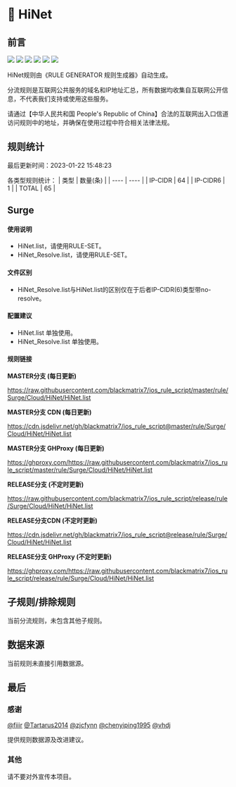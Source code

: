 # 🧸 HiNet

## 前言

![](https://shields.io/badge/-移除重复规则-ff69b4) ![](https://shields.io/badge/-DOMAIN与DOMAIN--SUFFIX合并-green) ![](https://shields.io/badge/-DOMAIN--SUFFIX间合并-critical) ![](https://shields.io/badge/-DOMAIN与DOMAIN--KEYWORD合并-9cf) ![](https://shields.io/badge/-DOMAIN--SUFFIX与DOMAIN--KEYWORD合并-blue) ![](https://shields.io/badge/-IP--CIDR(6)合并-blueviolet) 

HiNet规则由《RULE GENERATOR 规则生成器》自动生成。

分流规则是互联网公共服务的域名和IP地址汇总，所有数据均收集自互联网公开信息，不代表我们支持或使用这些服务。

请通过【中华人民共和国 People's Republic of China】合法的互联网出入口信道访问规则中的地址，并确保在使用过程中符合相关法律法规。

## 规则统计

最后更新时间：2023-01-22 15:48:23

各类型规则统计：
| 类型 | 数量(条)  | 
| ---- | ----  |
| IP-CIDR | 64  | 
| IP-CIDR6 | 1  | 
| TOTAL | 65  | 


## Surge 

#### 使用说明
- HiNet.list，请使用RULE-SET。
- HiNet_Resolve.list，请使用RULE-SET。

#### 文件区别
- HiNet_Resolve.list与HiNet.list的区别仅在于后者IP-CIDR(6)类型带no-resolve。

#### 配置建议
- HiNet.list 单独使用。
- HiNet_Resolve.list 单独使用。

#### 规则链接
**MASTER分支 (每日更新)**

https://raw.githubusercontent.com/blackmatrix7/ios_rule_script/master/rule/Surge/Cloud/HiNet/HiNet.list

**MASTER分支 CDN (每日更新)**

https://cdn.jsdelivr.net/gh/blackmatrix7/ios_rule_script@master/rule/Surge/Cloud/HiNet/HiNet.list

**MASTER分支 GHProxy (每日更新)**

https://ghproxy.com/https://raw.githubusercontent.com/blackmatrix7/ios_rule_script/master/rule/Surge/Cloud/HiNet/HiNet.list

**RELEASE分支 (不定时更新)**

https://raw.githubusercontent.com/blackmatrix7/ios_rule_script/release/rule/Surge/Cloud/HiNet/HiNet.list

**RELEASE分支CDN (不定时更新)**

https://cdn.jsdelivr.net/gh/blackmatrix7/ios_rule_script@release/rule/Surge/Cloud/HiNet/HiNet.list

**RELEASE分支 GHProxy (不定时更新)**

https://ghproxy.com/https://raw.githubusercontent.com/blackmatrix7/ios_rule_script/release/rule/Surge/Cloud/HiNet/HiNet.list

## 子规则/排除规则


当前分流规则，未包含其他子规则。

## 数据来源

当前规则未直接引用数据源。

## 最后

### 感谢

[@fiiir](https://github.com/fiiir) [@Tartarus2014](https://github.com/Tartarus2014) [@zjcfynn](https://github.com/zjcfynn) [@chenyiping1995](https://github.com/chenyiping1995) [@vhdj](https://github.com/vhdj)

提供规则数据源及改进建议。

### 其他

请不要对外宣传本项目。